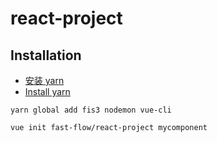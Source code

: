 # react-project

## Installation

- [安装 yarn](https://yarnpkg.com/zh-Hans/docs/install)
- [Install yarn](https://yarnpkg.com/en/docs/install)

```shell
yarn global add fis3 nodemon vue-cli
```

```shell
vue init fast-flow/react-project mycomponent
```
